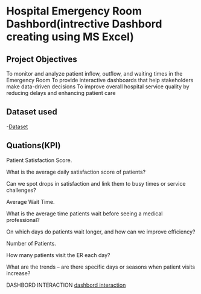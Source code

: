 # Hospital Emergency Room Dashbord(intrective Dashbord creating using MS Excel)
## Project Objectives
To monitor and analyze patient inflow, outflow, and waiting times in the Emergency Room
To provide interactive dashboards that help stakeholders make data-driven decisions
To improve overall hospital service quality by reducing delays and enhancing patient care
## Dataset used
-<a href="https://github.com/ravenakhatoon/Data-Analysis-Dashboard/blob/main/Hospital%20Emergency%20Room%20Data.csv">Dataset</a>
## Quations(KPI)
 Patient Satisfaction Score.
 
What is the average daily satisfaction score of patients?

Can we spot drops in satisfaction and link them to busy times or service challenges?

  Average Wait Time.
  
What is the average time patients wait before seeing a medical professional?

On which days do patients wait longer, and how can we improve efficiency?

 Number of Patients.
 
How many patients visit the ER each day?

What are the trends – are there specific days or seasons when patient visits increase?

DASHBORD INTERACTION <a href="https://github.com/ravenakhatoon/Data-Analysis-Dashboard/blob/main/hospital%20monthly%20report.png">dashbord interaction</a>
